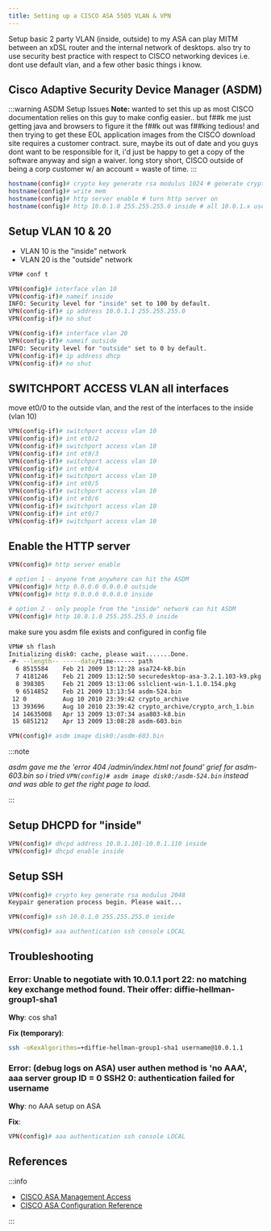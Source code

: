 ```yaml
---
title: Setting up a CISCO ASA 5505 VLAN & VPN
---
```


Setup basic 2 party VLAN (inside, outside) to my ASA can play MITM between an xDSL router and the internal network of desktops. also try to use security best practice with respect to CISCO networking devices i.e. dont use default vlan, and a few other basic things i know.

## Cisco Adaptive Security Device Manager (ASDM)

:::warning ASDM Setup Issues
**Note:** wanted to set this up as most CISCO documentation relies on this guy to make config easier.. but f##k me just getting java and browsers to figure it the f##k out was f##king tedious! and then trying to get these EOL application images from the CISCO download site requires a customer contract. sure, maybe its out of date and you guys dont want to be responsible for it, i'd just be happy to get a copy of the software anyway and sign a waiver. long story short, CISCO outside of being a corp customer w/ an account = waste of time.
:::

```bash
hostname(config)# crypto key generate rsa modulus 1024 # generate crypto keys for HTTPS
hostname(config)# write mem
hostname(config)# http server enable # turn http server on
hostname(config)# http 10.0.1.0 255.255.255.0 inside # all 10.0.1.x users can hit it from the inside.
```

## Setup VLAN 10 & 20

* VLAN 10 is the "inside" network
* VLAN 20 is the "outside" network

```bash
VPN# conf t

VPN(config)# interface vlan 10
VPN(config-if)# nameif inside
INFO: Security level for "inside" set to 100 by default.
VPN(config-if)# ip address 10.0.1.1 255.255.255.0
VPN(config-if)# no shut

VPN(config-if)# interface vlan 20
VPN(config-if)# nameif outside
INFO: Security level for "outside" set to 0 by default.
VPN(config-if)# ip address dhcp
VPN(config-if)# no shut

```

## SWITCHPORT ACCESS VLAN all interfaces

move et0/0 to the outside vlan, and the rest of the interfaces to the inside (vlan 10)

```bash
VPN(config-if)# switchport access vlan 10
VPN(config-if)# int et0/2
VPN(config-if)# switchport access vlan 10
VPN(config-if)# int et0/3
VPN(config-if)# switchport access vlan 10
VPN(config-if)# int et0/4
VPN(config-if)# switchport access vlan 10
VPN(config-if)# int et0/5
VPN(config-if)# switchport access vlan 10
VPN(config-if)# int et0/6
VPN(config-if)# switchport access vlan 10
VPN(config-if)# int et0/7
VPN(config-if)# switchport access vlan 10
```

## Enable the HTTP server

```bash
VPN(config)# http server enable

# option 1 - anyone from anywhere can hit the ASDM
VPN(config)# http 0.0.0.0 0.0.0.0 outside
VPN(config)# http 0.0.0.0 0.0.0.0 inside

# option 2 - only people from the "inside" network can hit ASDM
VPN(config)# http 10.0.1.0 255.255.255.0 inside
```

make sure you asdm file exists and configured in config file

```bash
VPN# sh flash
Initializing disk0: cache, please wait.......Done.
-#- --length-- -----date/time------ path
  6 8515584    Feb 21 2009 13:12:28 asa724-k8.bin
  7 4181246    Feb 21 2009 13:12:50 securedesktop-asa-3.2.1.103-k9.pkg
  8 398305     Feb 21 2009 13:13:06 sslclient-win-1.1.0.154.pkg
  9 6514852    Feb 21 2009 13:13:54 asdm-524.bin
 12 0          Aug 10 2010 23:39:42 crypto_archive
 13 393696     Aug 10 2010 23:39:42 crypto_archive/crypto_arch_1.bin
 14 14635008   Apr 13 2009 13:07:34 asa803-k8.bin
 15 6851212    Apr 13 2009 13:08:28 asdm-603.bin

VPN(config)# asdm image disk0:/asdm-603.bin
```

:::note

_asdm gave me the 'error 404 /admin/index.html not found' grief for asdm-603.bin so i tried `VPN(config)# asdm image disk0:/asdm-524.bin` instead and was able to get the right page to load._

:::

## Setup DHCPD for "inside"

```bash
VPN(config)# dhcpd address 10.0.1.101-10.0.1.110 inside
VPN(config)# dhcpd enable inside
```

## Setup SSH

```bash
VPN(config)# crypto key generate rsa modulus 2048
Keypair generation process begin. Please wait...

VPN(config)# ssh 10.0.1.0 255.255.255.0 inside

VPN(config)# aaa authentication ssh console LOCAL
```

## Troubleshooting

### Error: Unable to negotiate with 10.0.1.1 port 22: no matching key exchange method found. Their offer: diffie-hellman-group1-sha1

**Why**: cos sha1

**Fix (temporary)**:

```bash
ssh -oKexAlgorithms=+diffie-hellman-group1-sha1 username@10.0.1.1
```

### Error: (debug logs on ASA) user authen method is 'no AAA', aaa server group ID = 0 SSH2 0: authentication failed for username

**Why**: no AAA setup on ASA

**Fix**:

```bash
VPN(config)# aaa authentication ssh console LOCAL
```

## References

:::info

* [CISCO ASA Management Access](http://www.cisco.com/c/en/us/td/docs/security/asa/asa82/configuration/guide/config/access_management.html#wp1066334)
* [CISCO ASA Configuration Reference](http://www.cisco.com/c/en/us/td/docs/security/asa/asa83/configuration/guide/config/admin_trouble.html#wp1134357)

:::
